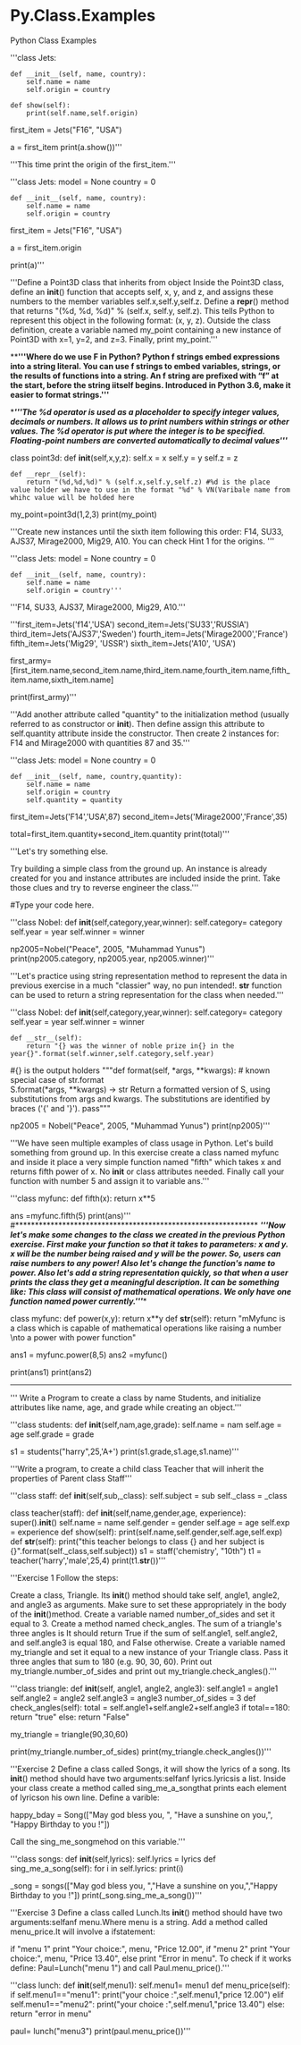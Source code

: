 # Py.Class.Examples
Python Class Examples

'''class Jets:

    def __init__(self, name, country):
        self.name = name
        self.origin = country

    def show(self):
        print(self.name,self.origin)


first_item = Jets("F16", "USA")

a = first_item
print(a.show())'''

'''This time print the origin of the first_item.'''

'''class Jets:
    model = None
    country = 0

    def __init__(self, name, country):
        self.name = name
        self.origin = country


first_item = Jets("F16", "USA")

a = first_item.origin


print(a)'''

'''Define a Point3D class that inherits from object Inside the Point3D class, define an __init__() function that accepts self, x, y, and z, and
assigns these numbers to the member variables self.x,self.y,self.z. Define a __repr__() method that returns "(%d, %d, %d)" % (self.x, self.y, self.z).
This tells Python to represent this object in the following format: (x, y, z).
Outside the class definition, create a variable named my_point containing a new instance of Point3D with x=1, y=2, and z=3. Finally, print my_point.'''

******'''Where do we use F in Python?
Python f strings embed expressions into a string literal. 
You can use f strings to embed variables, strings, or the results of functions into a string. 
An f string are prefixed with “f” at the start, before the string iitself begins. 
Introduced in Python 3.6, make it easier to format strings.'''****

****'''The %d operator is used as a placeholder to specify integer values, decimals or numbers. 
It allows us to print numbers within strings or other values. 
The %d operator is put where the integer is to be specified. 
Floating-point numbers are converted automatically to decimal values'''***







class point3d:
    def __init__(self,x,y,z):
        self.x = x
        self.y = y
        self.z = z

    def __repr__(self):
        return "(%d,%d,%d)" % (self.x,self.y,self.z) #%d is the place value holder we have to use in the format "%d" % VN(Varibale name from whihc value will be holded here

my_point=point3d(1,2,3)
print(my_point)




'''Create new instances until the sixth item following this order:
F14, SU33, AJS37, Mirage2000, Mig29, A10.
You can check Hint 1 for the origins.
'''


'''class Jets:
    model = None
    country = 0

    def __init__(self, name, country):
        self.name = name
        self.origin = country'''



'''F14, SU33, AJS37, Mirage2000, Mig29, A10.'''

'''first_item=Jets('f14','USA')
second_item=Jets('SU33','RUSSIA')
third_item=Jets('AJS37','Sweden')
fourth_item=Jets('Mirage2000','France')
fifth_item=Jets('Mig29', 'USSR')
sixth_item=Jets('A10', 'USA')


first_army=[first_item.name,second_item.name,third_item.name,fourth_item.name,fifth_item.name,sixth_item.name]


print(first_army)'''

'''Add another attribute called "quantity" to the initialization method (usually referred to as constructor or __init__). 
Then define assign this attribute to self.quantity attribute inside the constructor.
Then create 2 instances for: F14 and Mirage2000 with quantities 87 and 35.'''

'''class Jets:
    model = None
    country = 0

    def __init__(self, name, country,quantity):
        self.name = name
        self.origin = country
        self.quantity = quantity



first_item=Jets('F14','USA',87)
second_item=Jets('Mirage2000','France',35)

total=first_item.quantity+second_item.quantity
print(total)'''


'''Let's try something else.

Try building a simple class from the ground up. An instance is already created for you and instance
attributes are included inside the print.
Take those clues and try to reverse engineer the class.'''

#Type your code here.

'''class Nobel:
    def __init__(self,category,year,winner):
        self.category= category
        self.year = year
        self.winner = winner


np2005=Nobel("Peace", 2005, "Muhammad Yunus")
print(np2005.category, np2005.year, np2005.winner)'''

'''Let's practice using string representation method to represent the data in previous exercise in a much "classier" way, no pun intended!.
__str__ function can be used to return a string representation for the class when needed.'''

'''class Nobel:
    def __init__(self,category,year,winner):
        self.category= category
        self.year = year
        self.winner = winner

    def __str__(self):
        return "{} was the winner of noble prize in{} in the year{}".format(self.winner,self.category,self.year)
#{}  is the output holders
"""def format(self, *args, **kwargs):  # known special case of str.format     
        S.format(*args, **kwargs) -> str
        Return a formatted version of S, using substitutions from args and kwargs.
        The substitutions are identified by braces ('{' and '}').
        pass"""


np2005 = Nobel("Peace", 2005, "Muhammad Yunus")
print(np2005)'''


'''We have seen multiple examples of class usage in Python. Let's build something from ground up.
In this exercise create a class named myfunc and inside it place a very simple function named "fifth" which takes x and
returns fifth power of x. No __init__ or class attributes needed.
Finally call your function with number 5 and assign it to variable ans.'''

'''class myfunc:
    def fifth(x):
        return x**5

ans =myfunc.fifth(5)
print(ans)'''
#**************************************************************
*****'''Now let's make some changes to the class we created in the previous Python exercise.
First make your function so that it takes to parameters: x and y. x will be the number being raised and y will be the power. 
So, users can raise numbers to any power! Also let's change the function's name to power.
Also let's add a string representation quickly, so that when a user prints the class they get a meaningful description.
It can be something like: This class will consist of mathematical operations. We only have one function named power currently.'''******

class myfunc:
    def power(x,y):
        return x**y
    def __str__(self):
        return "mMyfunc is a class which is capable of mathematical operations like raising a number \nto a power with power function"

ans1 = myfunc.power(8,5)
ans2 =myfunc()

print(ans1)
print(ans2)


**********************************************************************************************************************************

''' Write a Program to create a class by name Students,
and initialize attributes like name, age, and grade while creating an object.'''

'''class students:
    def __init__(self,nam,age,grade):
        self.name = nam
        self.age = age
        self.grade = grade

s1 = students("harry",25,'A+')
print(s1.grade,s1.age,s1.name)'''

'''Write a program, to create a child class Teacher that will inherit the properties of Parent class Staff'''

'''class staff:
    def __init__(self,sub,_class):
        self.subject = sub
        self._class = _class

class teacher(staff):
    def __init__(self,name,gender,age, experience):
        super().__init__()
        self.name = name
        self.gender = gender
        self.age = age
        self.exp = experience
    def show(self):
        print(self.name,self.gender,self.age,self.exp)
    def __str__(self):
        print("this teacher belongs to class {} and her subject is {}".format(self._class,self.subject))
s1 = staff('chemistry', "10th")
t1 = teacher('harry','male',25,4)
print(t1.__str__())'''

'''Exercise 1
Follow the steps:

Create a class, Triangle. Its __init__() method should take self, angle1, angle2, and angle3 as arguments. 
Make sure to set these appropriately in the body of the __init__()method.
Create a variable named number_of_sides and set it equal to 3.
Create a method named check_angles. 
The sum of a triangle's three angles is It should return True if the sum of self.angle1, self.angle2, and self.angle3 is equal 180, 
and False otherwise.
Create a variable named my_triangle and set it equal to a new instance of your Triangle class. 
Pass it three angles that sum to 180 (e.g. 90, 30, 60).
Print out my_triangle.number_of_sides and print out my_triangle.check_angles().'''

'''class triangle:
    def __init__(self, angle1, angle2, angle3):
        self.angle1 = angle1
        self.angle2 = angle2
        self.angle3 = angle3
    number_of_sides = 3
    def check_angles(self):
        total = self.angle1+self.angle2+self.angle3
        if total==180:
            return "true"
        else:
            return "False"

my_triangle = triangle(90,30,60)

print(my_triangle.number_of_sides)
print(my_triangle.check_angles())'''

'''Exercise 2
Define a class called Songs, it will show the lyrics of a song. 
Its __init__() method should have two arguments:selfanf lyrics.lyricsis a list. 
Inside your class create a method called sing_me_a_songthat prints each element of lyricson his own line. 
Define a varible:

happy_bday = Song(["May god bless you, ",
                   "Have a sunshine on you,",
                   "Happy Birthday to you !"])
                   
Call the sing_me_songmehod on this variable.'''

'''class songs:
    def __init__(self,lyrics):
        self.lyrics = lyrics
    def sing_me_a_song(self):
        for i in self.lyrics:
            print(i)

_song = songs(["May god bless you, ","Have a sunshine on you,","Happy Birthday to you !"])
print(_song.sing_me_a_song())'''

'''Exercise 3
Define a class called Lunch.Its __init__() method should have two arguments:selfanf menu.Where menu is a string. 
Add a method called menu_price.It will involve a ifstatement:

if "menu 1" print "Your choice:", menu, "Price 12.00", if "menu 2" print "Your choice:", menu, "Price 13.40", else print "Error in menu".
To check if it works define: Paul=Lunch("menu 1") and call Paul.menu_price().'''

'''class lunch:
    def __init__(self,menu1):
        self.menu1= menu1
    def menu_price(self):
        if self.menu1=="menu1":
            print("your choice :",self.menu1,"price 12.00")
        elif self.menu1=="menu2":
            print("your choice :",self.menu1,"price 13.40")
        else:
           return "error in menu"

paul= lunch("menu3")
print(paul.menu_price())'''

